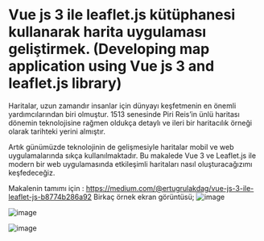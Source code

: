 # Vue js 3 ile leaflet.js kütüphanesi kullanarak harita uygulaması geliştirmek. (Developing map application using Vue js 3 and leaflet.js library)
Haritalar, uzun zamandır insanlar için dünyayı keşfetmenin en önemli yardımcılarından biri olmuştur. 1513 senesinde Piri Reis’in ünlü haritası dönemin teknolojisine rağmen oldukça detaylı ve ileri bir haritacılık örneği olarak tarihteki yerini almıştır.

Artık günümüzde teknolojinin de gelişmesiyle haritalar mobil ve web uygulamalarında sıkça kullanılmaktadır. Bu makalede Vue 3 ve Leaflet.js ile modern bir web uygulamasında etkileşimli haritaları nasıl oluşturacağızımı keşfedeceğiz.

Makalenin tamımı için : https://medium.com/@ertugrulakdag/vue-js-3-ile-leaflet-js-b8774b286a92
Birkaç örnek ekran görüntüsü;
![image](https://github.com/user-attachments/assets/770de7bd-f9ae-4bee-9e85-bd7d5286bf57)

![image](https://github.com/user-attachments/assets/72ca1d17-ae41-46ae-8cc2-544755896492)

![image](https://github.com/user-attachments/assets/cf8448a9-bfc0-462c-ba80-575e8b381686)
